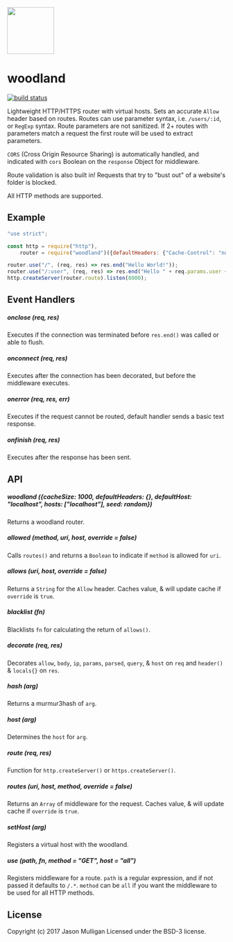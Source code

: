 <img src="https://avoidwork.github.io/woodland/logo.svg" width="108" />

# woodland

[![build status](https://secure.travis-ci.org/avoidwork/woodland.svg)](http://travis-ci.org/avoidwork/woodland)

Lightweight HTTP/HTTPS router with virtual hosts. Sets an accurate `Allow` header based on routes. Routes can use parameter syntax, i.e. `/users/:id`, or `RegExp` syntax. Route parameters are not sanitized. If 2+ routes with parameters match a request the first route will be used to extract parameters.

`CORS` (Cross Origin Resource Sharing) is automatically handled, and indicated with `cors` Boolean on the `response` Object for middleware.

Route validation is also built in! Requests that try to "bust out" of a website's folder is blocked.

All HTTP methods are supported.

## Example

```javascript
"use strict";

const http = require("http"),
	router = require("woodland")({defaultHeaders: {"Cache-Control": "no-cache", "Content-Type": "text/plain"}});

router.use("/", (req, res) => res.end("Hello World!"));
router.use("/:user", (req, res) => res.end("Hello " + req.params.user + "!"));
http.createServer(router.route).listen(8000);
```

## Event Handlers
##### onclose (req, res)
Executes if the connection was terminated before `res.end()` was called or able to flush.

##### onconnect (req, res)
Executes after the connection has been decorated, but before the middleware executes.

##### onerror (req, res, err)
Executes if the request cannot be routed, default handler sends a basic text response.

##### onfinish (req, res)
Executes after the response has been sent.

## API

##### woodland ({cacheSize: 1000, defaultHeaders: {}, defaultHost: "localhost", hosts: ["localhost"], seed: random})
Returns a woodland router.

##### allowed (method, uri, host, override = false)
Calls `routes()` and returns a `Boolean` to indicate if `method` is allowed for `uri`.

##### allows (uri, host, override = false)
Returns a `String` for the `Allow` header. Caches value, & will update cache if `override` is `true`.

##### blacklist (fn)
Blacklists `fn` for calculating the return of `allows()`.

##### decorate (req, res)
Decorates `allow`, `body`, `ip`, `params`, `parsed`, `query`, & `host` on `req` and `header()` & `locals{}` on `res`.

##### hash (arg)
Returns a murmur3hash of `arg`.

##### host (arg)
Determines the `host` for `arg`.

##### route (req, res)
Function for `http.createServer()` or `https.createServer()`.

##### routes (uri, host, method, override = false)
Returns an `Array` of middleware for the request. Caches value, & will update cache if `override` is `true`.

##### setHost (arg)
Registers a virtual host with the woodland.

##### use (path, fn, method = "GET", host = "all")
Registers middleware for a route. `path` is a regular expression, and if not passed it defaults to `/.*`. `method` can be `all` if you want the middleware to be used for all HTTP methods.

## License
Copyright (c) 2017 Jason Mulligan
Licensed under the BSD-3 license.
